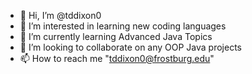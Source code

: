 - 👋 Hi, I’m @tddixon0
- 👀 I’m interested in learning new coding languages
- 🌱 I’m currently learning Advanced Java Topics
- 💞️ I’m looking to collaborate on any OOP Java projects
- 📫 How to reach me "tddixon0@frostburg.edu"

<!---
tddixon0/tddixon0 is a ✨ special ✨ repository because its `README.md` (this file) appears on your GitHub profile.
You can click the Preview link to take a look at your changes.
--->

